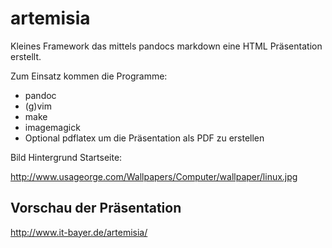 artemisia
=========

Kleines Framework das mittels pandocs markdown eine HTML Präsentation
erstellt.

Zum Einsatz kommen die Programme:

- pandoc
- (g)vim
- make
- imagemagick
- Optional pdflatex um die Präsentation als PDF zu erstellen


Bild Hintergrund Startseite:

<http://www.usageorge.com/Wallpapers/Computer/wallpaper/linux.jpg>


Vorschau der Präsentation
-------------------------

<http://www.it-bayer.de/artemisia/>
